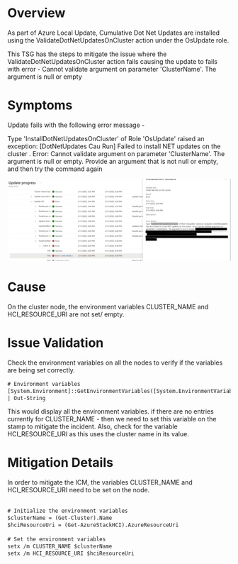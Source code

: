 # Overview

As part of Azure Local Update, Cumulative Dot Net Updates are installed using the ValidateDotNetUpdatesOnCluster action under the OsUpdate role.

This TSG has the steps to mitigate the issue where the ValidateDotNetUpdatesOnCluster action fails causing the update to fails with error - Cannot validate argument on parameter 'ClusterName'. The argument is null or empty

# Symptoms

Update fails with the following error message -

Type 'InstallDotNetUpdatesOnCluster' of Role 'OsUpdate' raised an exception: [DotNetUpdates Cau Run] Failed to install NET updates on the cluster . Error: Cannot validate argument on parameter 'ClusterName'. The argument is null or empty. Provide an argument that is not null or empty, and then try the command again

![Error Image](./images/validate_clusterName_Argument.png)

# Cause

On the cluster node, the environment variables CLUSTER_NAME and HCI_RESOURCE_URI are not set/ empty.


# Issue Validation

Check the environment variables on all the nodes to verify if the variables are being set correctly.

```
# Environment variables
[System.Environment]::GetEnvironmentVariables([System.EnvironmentVariableTarget]::Machine) | Out-String
```

This would display all the environment variables. if there are no entries currently for CLUSTER_NAME - then we need to set this variable on the stamp to mitigate the incident. Also, check for the variable HCI_RESOURCE_URI as this uses the cluster name in its value.

# Mitigation Details

In order to mitigate the ICM, the variables CLUSTER_NAME and HCI_RESOURCE_URI need to be set on the node. 

```

# Initialize the environment variables
$clusterName = (Get-Cluster).Name  
$hciResourceUri = (Get-AzureStackHCI).AzureResourceUri  

# Set the environment variables
setx /m CLUSTER_NAME $clusterName  
setx /m HCI_RESOURCE_URI $hciResourceUri

```